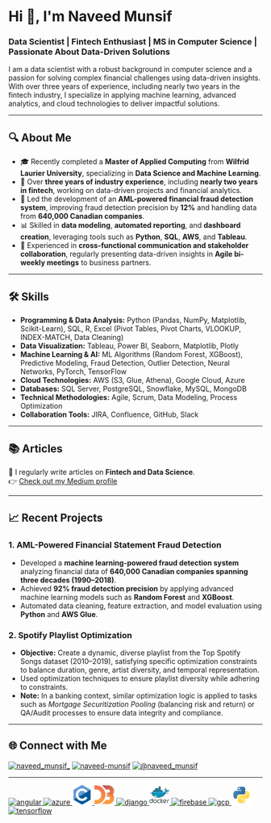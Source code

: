 # Hi 👋, I'm Naveed Munsif
### Data Scientist | Fintech Enthusiast | MS in Computer Science | Passionate About Data-Driven Solutions

I am a data scientist with a robust background in computer science and a passion for solving complex financial challenges using data-driven insights.  
With over three years of experience, including nearly two years in the fintech industry, I specialize in applying machine learning, advanced analytics, and cloud technologies to deliver impactful solutions.

---

## 🔍 About Me
- 🎓 Recently completed a **Master of Applied Computing** from **Wilfrid Laurier University**, specializing in **Data Science and Machine Learning**.
- 💼 Over **three years of industry experience**, including **nearly two years in fintech**, working on data-driven projects and financial analytics.
- 🚀 Led the development of an **AML-powered financial fraud detection system**, improving fraud detection precision by **12%** and handling data from **640,000 Canadian companies**.
- 📊 Skilled in **data modeling**, **automated reporting**, and **dashboard creation**, leveraging tools such as **Python**, **SQL**, **AWS**, and **Tableau**.
- 👥 Experienced in **cross-functional communication and stakeholder collaboration**, regularly presenting data-driven insights in **Agile bi-weekly meetings** to business partners.

---

## 🛠️ Skills
- **Programming & Data Analysis:** Python (Pandas, NumPy, Matplotlib, Scikit-Learn), SQL, R, Excel (Pivot Tables, Pivot Charts, VLOOKUP, INDEX-MATCH, Data Cleaning)
- **Data Visualization:** Tableau, Power BI, Seaborn, Matplotlib, Plotly
- **Machine Learning & AI:** ML Algorithms (Random Forest, XGBoost), Predictive Modeling, Fraud Detection, Outlier Detection, Neural Networks, PyTorch, TensorFlow
- **Cloud Technologies:** AWS (S3, Glue, Athena), Google Cloud, Azure
- **Databases:** SQL Server, PostgreSQL, Snowflake, MySQL, MongoDB
- **Technical Methodologies:** Agile, Scrum, Data Modeling, Process Optimization
- **Collaboration Tools:** JIRA, Confluence, GitHub, Slack

---

## 📚 Articles
📝 I regularly write articles on **Fintech and Data Science**.  
👉 [Check out my Medium profile](https://medium.com/@naveed_munsif)


---

## 📈 Recent Projects

### 1. AML-Powered Financial Statement Fraud Detection
- Developed a **machine learning-powered fraud detection system** analyzing financial data of **640,000 Canadian companies spanning three decades (1990–2018)**.
- Achieved **92% fraud detection precision** by applying advanced machine learning models such as **Random Forest** and **XGBoost**.
- Automated data cleaning, feature extraction, and model evaluation using **Python** and **AWS Glue**.

### 2. Spotify Playlist Optimization
- **Objective:** Create a dynamic, diverse playlist from the Top Spotify Songs dataset (2010–2019), satisfying specific optimization constraints to balance duration, genre, artist diversity, and temporal representation.
- Used optimization techniques to ensure playlist diversity while adhering to constraints.
- **Note:** In a banking context, similar optimization logic is applied to tasks such as *Mortgage Securitization Pooling* (balancing risk and return) or QA/Audit processes to ensure data integrity and compliance.

---

## 🌐 Connect with Me
<a href="https://twitter.com/naveed_munsif_" target="blank"><img align="center" src="https://raw.githubusercontent.com/rahuldkjain/github-profile-readme-generator/master/src/images/icons/Social/twitter.svg" alt="naveed_munsif_" height="30" width="40" /></a>
<a href="https://linkedin.com/in/naveed-munsif" target="blank"><img align="center" src="https://raw.githubusercontent.com/rahuldkjain/github-profile-readme-generator/master/src/images/icons/Social/linked-in-alt.svg" alt="naveed-munsif" height="30" width="40" /></a>
<a href="https://medium.com/@naveed_munsif" target="blank"><img align="center" src="https://raw.githubusercontent.com/rahuldkjain/github-profile-readme-generator/master/src/images/icons/Social/medium.svg" alt="@naveed_munsif" height="30" width="40" /></a>

---

<p align="left"> 
  <a href="https://angular.io" target="_blank" rel="noreferrer"> <img src="https://angular.io/assets/images/logos/angular/angular.svg" alt="angular" width="40" height="40"/> </a> 
  <a href="https://azure.microsoft.com/en-in/" target="_blank" rel="noreferrer"> <img src="https://www.vectorlogo.zone/logos/microsoft_azure/microsoft_azure-icon.svg" alt="azure" width="40" height="40"/> </a> 
  <a href="https://www.cprogramming.com/" target="_blank" rel="noreferrer"> <img src="https://raw.githubusercontent.com/devicons/devicon/master/icons/c/c-original.svg" alt="c" width="40" height="40"/> </a> 
  <a href="https://d3js.org/" target="_blank" rel="noreferrer"> <img src="https://raw.githubusercontent.com/devicons/devicon/master/icons/d3js/d3js-original.svg" alt="d3js" width="40" height="40"/> </a> 
  <a href="https://www.djangoproject.com/" target="_blank" rel="noreferrer"> <img src="https://cdn.worldvectorlogo.com/logos/django.svg" alt="django" width="40" height="40"/> </a> 
  <a href="https://www.docker.com/" target="_blank" rel="noreferrer"> <img src="https://raw.githubusercontent.com/devicons/devicon/master/icons/docker/docker-original-wordmark.svg" alt="docker" width="40" height="40"/> </a> 
  <a href="https://firebase.google.com/" target="_blank" rel="noreferrer"> <img src="https://www.vectorlogo.zone/logos/firebase/firebase-icon.svg" alt="firebase" width="40" height="40"/> </a> 
  <a href="https://cloud.google.com" target="_blank" rel="noreferrer"> <img src="https://www.vectorlogo.zone/logos/google_cloud/google_cloud-icon.svg" alt="gcp" width="40" height="40"/> </a> 
  <a href="https://www.python.org" target="_blank" rel="noreferrer"> <img src="https://raw.githubusercontent.com/devicons/devicon/master/icons/python/python-original.svg" alt="python" width="40" height="40"/> </a> 
  <a href="https://www.tensorflow.org" target="_blank" rel="noreferrer"> <img src="https://www.vectorlogo.zone/logos/tensorflow/tensorflow-icon.svg" alt="tensorflow" width="40" height="40"/> </a> 
</p>
